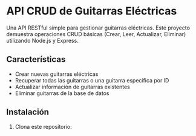 # API CRUD de Guitarras Eléctricas

Una API RESTful simple para gestionar guitarras eléctricas. Este proyecto demuestra operaciones CRUD básicas (Crear, Leer, Actualizar, Eliminar) utilizando Node.js y Express.

## Características

- Crear nuevas guitarras eléctricas
- Recuperar todas las guitarras o una guitarra específica por ID
- Actualizar información de guitarras existentes
- Eliminar guitarras de la base de datos

## Instalación

1. Clona este repositorio:
